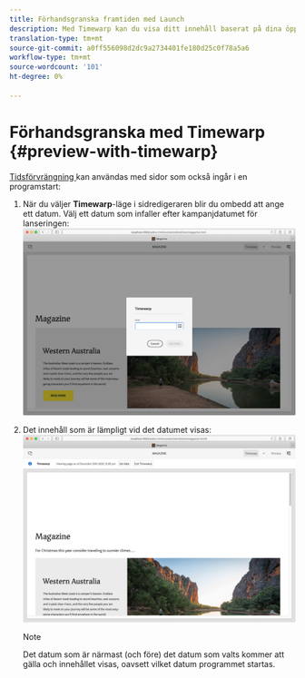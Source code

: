 ```yaml
---
title: Förhandsgranska framtiden med Launch
description: Med Timewarp kan du visa ditt innehåll baserat på dina öppningar.
translation-type: tm+mt
source-git-commit: a0ff556098d2dc9a2734401fe180d25c0f78a5a6
workflow-type: tm+mt
source-wordcount: '101'
ht-degree: 0%

---
```



# Förhandsgranska med Timewarp {#preview-with-timewarp}

[Tidsförvrängning ](/help/sites-cloud/authoring/features/page-versions.md#timewarp) kan användas med sidor som också ingår i en programstart:

1. När du väljer **Timewarp**-läge i sidredigeraren blir du ombedd att ange ett datum. Välj ett datum som infaller efter kampanjdatumet för lanseringen:
   ![Navigera från sidredigeraren](/help/sites-cloud/authoring/assets/launches-timewarp-01.png)

1. Det innehåll som är lämpligt vid det datumet visas:
   ![Navigera från sidredigeraren](/help/sites-cloud/authoring/assets/launches-timewarp-02.png)

   >[!NOTE]
   >
   >Det datum som är närmast (och före) det datum som valts kommer att gälla och innehållet visas, oavsett vilket datum programmet startas.
